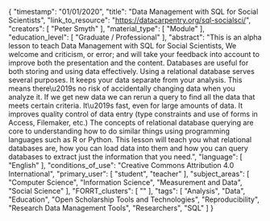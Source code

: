 {
    "timestamp": "01/01/2020",
    "title": "Data Management with SQL for Social Scientists",
    "link_to_resource": "https://datacarpentry.org/sql-socialsci/",
    "creators": [
        "Peter Smyth"
    ],
    "material_type": [
        "Module"
    ],
    "education_level": [
        "Graduate / Professional"
    ],
    "abstract": "This is an alpha lesson to teach Data Management with SQL for Social Scientists, We welcome and criticism, or error; and will take your feedback into account to improve both the presentation and the content. Databases are useful for both storing and using data effectively. Using a relational database serves several purposes. It keeps your data separate from your analysis. This means there\u2019s no risk of accidentally changing data when you analyze it. If we get new data we can rerun a query to find all the data that meets certain criteria. It\u2019s fast, even for large amounts of data. It improves quality control of data entry (type constraints and use of forms in Access, Filemaker, etc.) The concepts of relational database querying are core to understanding how to do similar things using programming languages such as R or Python. This lesson will teach you what relational databases are, how you can load data into them and how you can query databases to extract just the information that you need.",
    "language": [
        "English"
    ],
    "conditions_of_use": "Creative Commons Attribution 4.0 International",
    "primary_user": [
        "student",
        "teacher"
    ],
    "subject_areas": [
        "Computer Science",
        "Information Science",
        "Measurement and Data",
        "Social Science"
    ],
    "FORRT_clusters": [
        ""
    ],
    "tags": [
        "Analysis",
        "Data",
        "Education",
        "Open Scholarship Tools and Technologies",
        "Reproducibility",
        "Research Data Management Tools",
        "Researchers",
        "SQL"
    ]
}